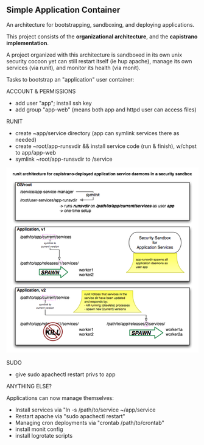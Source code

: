 Simple Application Container
-------------------------

An architecture for bootstrapping, sandboxing, and deploying applications.

This project consists of the **organizational architecture**, and the **capistrano implementation**.

A project organized with this architecture is sandboxed in its own unix security cocoon yet can still restart itself (ie hup apache), manage its own services (via runit), and monitor its health (via monit).

Tasks to bootstrap an "application" user container:

ACCOUNT & PERMISSIONS

- add user "app"; install ssh key
- add group "app-web"
  (means both app and httpd user can access files)

RUNIT

- create ~app/service directory (app can symlink services there as needed)
- create ~root/app-runsvdir && install service code (run & finish), w/chpst to app/app-web
- symlink ~root/app-runsvdir to /service

![runit service architecture](http://github.com/apinstein/simple-app-container/raw/master/rendered/runit-architecture.png)

SUDO

- give sudo apachectl restart privs to app

ANYTHING ELSE?

Applications can now manage themselves:

- Install services via "ln -s /path/to/service ~/app/service
- Restart apache via "sudo apachectl restart"
- Managing cron deployments via "crontab /path/to/crontab"
- install monit config
- install logrotate scripts

